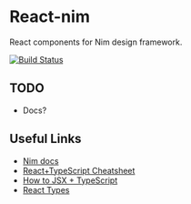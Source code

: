 # React-nim

React components for Nim design framework.

[![Build Status](https://travis-ci.org/oktadeveloper/react-nim.svg?branch=master)](https://travis-ci.org/oktadeveloper/react-nim)


## TODO
- Docs?


## Useful Links

- [Nim docs](https://design-docs.trexcloud.com/)
- [React+TypeScript Cheatsheet](https://github.com/sw-yx/react-typescript-cheatsheet)
- [How to JSX + TypeScript](https://www.typescriptlang.org/docs/handbook/jsx.html)
- [React Types](https://github.com/DefinitelyTyped/DefinitelyTyped/blob/master/types/react/index.d.ts)

